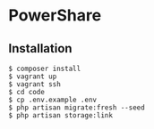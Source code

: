 # PowerShare

## Installation

```
$ composer install
$ vagrant up
$ vagrant ssh
$ cd code
$ cp .env.example .env
$ php artisan migrate:fresh --seed
$ php artisan storage:link
```

